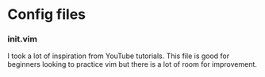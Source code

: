 # Config files

### init.vim
I took a lot of inspiration from YouTube tutorials. This file is good for beginners looking to practice vim but there is a lot of room for improvement.
